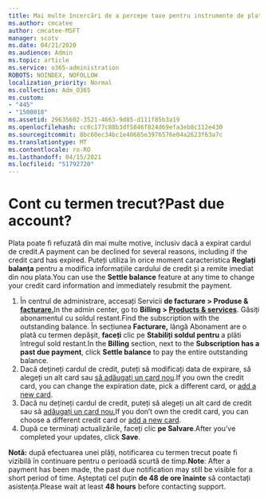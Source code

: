 ```yaml
---
title: Mai multe încercări de a percepe taxe pentru instrumente de plată online
ms.author: cmcatee
author: cmcatee-MSFT
manager: scotv
ms.date: 04/21/2020
ms.audience: Admin
ms.topic: article
ms.service: o365-administration
ROBOTS: NOINDEX, NOFOLLOW
localization_priority: Normal
ms.collection: Adm_O365
ms.custom:
- "445"
- "1500018"
ms.assetid: 29635602-3521-4663-9d85-d111f85b3a19
ms.openlocfilehash: cc8c177c88b3df5846f824d69efa3eb8c112e430
ms.sourcegitcommit: 8bc60ec34bc1e40685e3976576e04a2623f63a7c
ms.translationtype: MT
ms.contentlocale: ro-RO
ms.lasthandoff: 04/15/2021
ms.locfileid: "51792720"
---
```

# <a name="past-due-account"></a><span data-ttu-id="c1ec4-102">Cont cu termen trecut?</span><span class="sxs-lookup"><span data-stu-id="c1ec4-102">Past due account?</span></span>

<span data-ttu-id="c1ec4-103">Plata poate fi refuzată din mai multe motive, inclusiv dacă a expirat cardul de credit.</span><span class="sxs-lookup"><span data-stu-id="c1ec4-103">A payment can be declined for several reasons, including if the credit card has expired.</span></span> <span data-ttu-id="c1ec4-104">Puteți utiliza în orice moment caracteristica **Reglați balanța** pentru a modifica informațiile cardului de credit și a remite imediat din nou plata.</span><span class="sxs-lookup"><span data-stu-id="c1ec4-104">You can use the **Settle balance** feature at any time to change your credit card information and immediately resubmit the payment.</span></span>

1. <span data-ttu-id="c1ec4-105">În centrul de administrare, accesați Servicii **de facturare > Produse & [facturare.](https://go.microsoft.com/fwlink/p/?linkid=842054)**</span><span class="sxs-lookup"><span data-stu-id="c1ec4-105">In the admin center, go to **Billing > [Products & services](https://go.microsoft.com/fwlink/p/?linkid=842054)**.</span></span>
<span data-ttu-id="c1ec4-106">Găsiți abonamentul cu soldul restant.</span><span class="sxs-lookup"><span data-stu-id="c1ec4-106">Find the subscription with the outstanding balance.</span></span> <span data-ttu-id="c1ec4-107">În secțiunea **Facturare,** lângă Abonament are o plată cu termen depășit, **faceți** clic pe **Stabiliți soldul pentru** a plăti întregul sold restant.</span><span class="sxs-lookup"><span data-stu-id="c1ec4-107">In the **Billing** section, next to the **Subscription has a past due payment**, click **Settle balance** to pay the entire outstanding balance.</span></span>
2. <span data-ttu-id="c1ec4-108">Dacă dețineți cardul de credit, puteți să modificați data de expirare, să alegeți un alt card sau [să adăugați un card nou](https://docs.microsoft.com/microsoft-365/commerce/billing-and-payments/manage-payment-methods?view=o365-worldwide).</span><span class="sxs-lookup"><span data-stu-id="c1ec4-108">If you own the credit card, you can change the expiration date, pick a different card, or [add a new card](https://docs.microsoft.com/microsoft-365/commerce/billing-and-payments/manage-payment-methods?view=o365-worldwide).</span></span>
3. <span data-ttu-id="c1ec4-109">Dacă nu dețineți cardul de credit, puteți să alegeți un alt card de credit sau să [adăugați un card nou.](https://docs.microsoft.com/microsoft-365/commerce/billing-and-payments/manage-payment-methods?view=o365-worldwide)</span><span class="sxs-lookup"><span data-stu-id="c1ec4-109">If you don’t own the credit card, you can choose a different credit card or [add a new card](https://docs.microsoft.com/microsoft-365/commerce/billing-and-payments/manage-payment-methods?view=o365-worldwide).</span></span>
4. <span data-ttu-id="c1ec4-110">După ce terminați actualizările, faceți clic **pe Salvare**.</span><span class="sxs-lookup"><span data-stu-id="c1ec4-110">After you’ve completed your updates, click **Save**.</span></span>

<span data-ttu-id="c1ec4-111">**Notă:** după efectuarea unei plăți, notificarea cu termen trecut poate fi vizibilă în continuare pentru o perioadă scurtă de timp.</span><span class="sxs-lookup"><span data-stu-id="c1ec4-111">**Note**: After a payment has been made, the past due notification may still be visible for a short period of time.</span></span> <span data-ttu-id="c1ec4-112">Așteptați cel puțin **de 48 de ore înainte** să contactați asistența.</span><span class="sxs-lookup"><span data-stu-id="c1ec4-112">Please wait at least **48 hours** before contacting support.</span></span>
